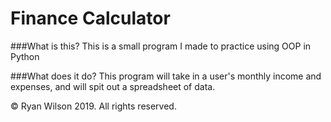 # Finance Calculator

###What is this?
This is a small program I made to practice using OOP in Python

###What does it do?
This program will take in a user's monthly income and expenses, and will spit out a spreadsheet of data.

© Ryan Wilson 2019. All rights reserved.